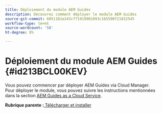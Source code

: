 ```yaml
---
title: Déploiement du module AEM Guides
description: Découvrez comment déployer le module AEM Guides
source-git-commit: 6051181e243cf71919901093c1b5590f21832545
workflow-type: tm+mt
source-wordcount: '58'
ht-degree: 0%

---
```



# Déploiement du module AEM Guides {#id213BCL00KEV}

Vous pouvez commencer par déployer AEM Guides via Cloud Manager. Pour déployer le module, vous pouvez suivre les instructions mentionnées dans la section [AEM Guides as a Cloud Service](https://experienceleague.adobe.com/docs/experience-manager-xml-documentation-learn/tutorials/release-info/release-notes/cloud-release-notes/deploy-xml-on-aemaacs.html).

**Rubrique parente :**[ Télécharger et installer](download-install.md)

